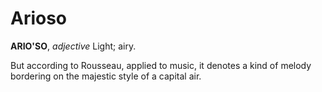 # Arioso

**ARIO'SO**, _adjective_ Light; airy.

But according to Rousseau, applied to music, it denotes a kind of melody bordering on the majestic style of a capital air.
